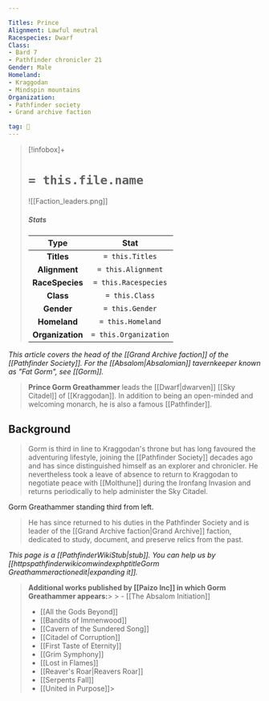 ```yaml
---

Titles: Prince
Alignment: Lawful neutral
Racespecies: Dwarf
Class:
- Bard 7
- Pathfinder chronicler 21
Gender: Male
Homeland:
- Kraggodan
- Mindspin mountains
Organization:
- Pathfinder society
- Grand archive faction

tag: 👤️
---
```


> [!infobox]+
> #  `= this.file.name`
> ![[Faction_leaders.png]]
> ##### Stats
> Type | Stat |
> :---: |:---:|
> **Titles** | `= this.Titles` |
> **Alignment** | `= this.Alignment` |
> **RaceSpecies** | `= this.Racespecies` |
> **Class** | `= this.Class` |
> **Gender** | `= this.Gender` |
> **Homeland** | `= this.Homeland` |
> **Organization** | `= this.Organization` |



*This article covers the head of the [[Grand Archive faction]] of the [[Pathfinder Society]]. For the [[Absalom|Absalomian]] tavernkeeper known as "Fat Gorm", see [[Gorm]].*
> **Prince Gorm Greathammer** leads the [[Dwarf|dwarven]] [[Sky Citadel]] of [[Kraggodan]]. In addition to being an open-minded and welcoming monarch, he is also a famous [[Pathfinder]].


## Background

> Gorm is third in line to Kraggodan's throne but has long favoured the adventuring lifestyle, joining the [[Pathfinder Society]] decades ago and has since distinguished himself as an explorer and chronicler. He nevertheless took a leave of absence to return to Kraggodan to negotiate peace with [[Molthune]] during the Ironfang Invasion and returns periodically to help administer the Sky Citadel.

 
 Gorm Greathammer standing third from left.
> He has since returned to his duties in the Pathfinder Society and is leader of the [[Grand Archive faction|Grand Archive]] faction, dedicated to study, document, and preserve relics from the past.



*This page is a [[PathfinderWikiStub|stub]]. You can help us by [[httpspathfinderwikicomwindexphptitleGorm Greathammeractionedit|expanding it]].*



> **Additional works published by [[Paizo Inc]] in which Gorm Greathammer appears:**> > - [[The Absalom Initiation]]
> - [[All the Gods Beyond]]
> - [[Bandits of Immenwood]]
> - [[Cavern of the Sundered Song]]
> - [[Citadel of Corruption]]
> - [[First Taste of Eternity]]
> - [[Grim Symphony]]
> - [[Lost in Flames]]
> - [[Reaver's Roar|Reavers Roar]]
> - [[Serpents Fall]]
> - [[United in Purpose]]> 




